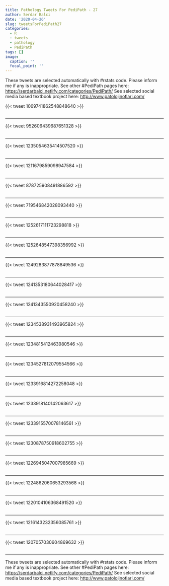 ```yaml
---
title: Pathology Tweets For PediPath - 27
author: Serdar Balci
date: '2020-04-26'
slug: tweetsForPediPath27
categories:
  - R
  - tweets
  - pathology
  - PediPath
tags: []
image:
  caption: ''
  focal_point: ''
---
```



These tweets are selected automatically with #rstats code. Please inform me if any is inappropriate.
See other #PediPath pages here: https://serdarbalci.netlify.com/categories/PediPath/ 
See selected social media based textbook project here: http://www.patolojinotlari.com/

{{< tweet 1069741862548848640 >}}
<br>
<br>
<hr>
{{< tweet 952606439687651328 >}}
<br>
<br>
<hr>
{{< tweet 1235054635414507520 >}}
<br>
<br>
<hr>
{{< tweet 1211679859098947584 >}}
<br>
<br>
<hr>
{{< tweet 878725908491886592 >}}
<br>
<br>
<hr>
{{< tweet 719546842028093440 >}}
<br>
<br>
<hr>
{{< tweet 1252617111723298818 >}}
<br>
<br>
<hr>
{{< tweet 1252648547398356992 >}}
<br>
<br>
<hr>
{{< tweet 1249283877878849536 >}}
<br>
<br>
<hr>
{{< tweet 1241353180644028417 >}}
<br>
<br>
<hr>
{{< tweet 1241343550920458240 >}}
<br>
<br>
<hr>
{{< tweet 1234538931493965824 >}}
<br>
<br>
<hr>
{{< tweet 1234815412463980546 >}}
<br>
<br>
<hr>
{{< tweet 1234527812079554566 >}}
<br>
<br>
<hr>
{{< tweet 1233916814272258048 >}}
<br>
<br>
<hr>
{{< tweet 1233918140142063617 >}}
<br>
<br>
<hr>
{{< tweet 1233915570078146561 >}}
<br>
<br>
<hr>
{{< tweet 1230878750918602755 >}}
<br>
<br>
<hr>
{{< tweet 1226945047007985669 >}}
<br>
<br>
<hr>
{{< tweet 1224862060653293568 >}}
<br>
<br>
<hr>
{{< tweet 1220104106368491520 >}}
<br>
<br>
<hr>
{{< tweet 1216143232356085761 >}}
<br>
<br>
<hr>
{{< tweet 1207057030604869632 >}}
<br>
<br>
<hr>


These tweets are selected automatically with #rstats code. Please inform me if any is inappropriate.
See other #PediPath pages here: https://serdarbalci.netlify.com/categories/PediPath/ 
See selected social media based textbook project here: http://www.patolojinotlari.com/
